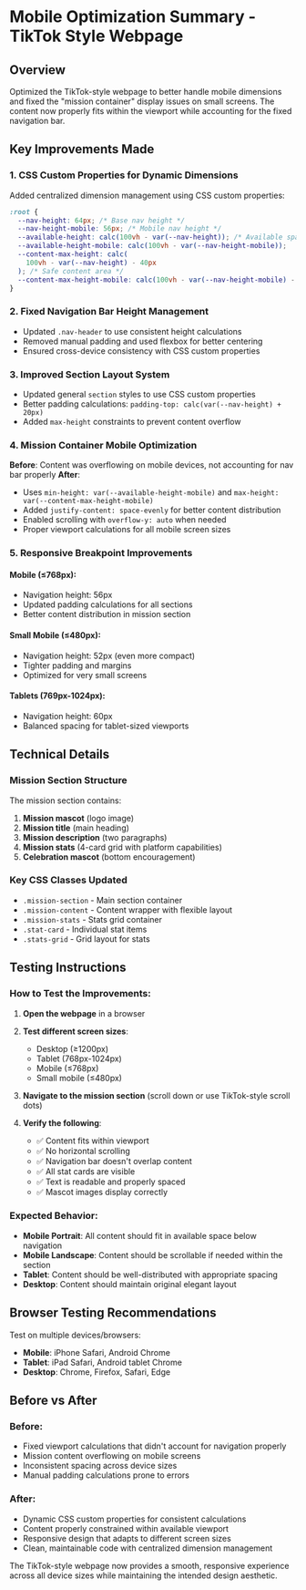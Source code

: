 # Mobile Optimization Summary - TikTok Style Webpage

## Overview

Optimized the TikTok-style webpage to better handle mobile dimensions and fixed the "mission container" display issues on small screens. The content now properly fits within the viewport while accounting for the fixed navigation bar.

## Key Improvements Made

### 1. **CSS Custom Properties for Dynamic Dimensions**

Added centralized dimension management using CSS custom properties:

```css
:root {
  --nav-height: 64px; /* Base nav height */
  --nav-height-mobile: 56px; /* Mobile nav height */
  --available-height: calc(100vh - var(--nav-height)); /* Available space */
  --available-height-mobile: calc(100vh - var(--nav-height-mobile));
  --content-max-height: calc(
    100vh - var(--nav-height) - 40px
  ); /* Safe content area */
  --content-max-height-mobile: calc(100vh - var(--nav-height-mobile) - 20px);
}
```

### 2. **Fixed Navigation Bar Height Management**

- Updated `.nav-header` to use consistent height calculations
- Removed manual padding and used flexbox for better centering
- Ensured cross-device consistency with CSS custom properties

### 3. **Improved Section Layout System**

- Updated general `section` styles to use CSS custom properties
- Better padding calculations: `padding-top: calc(var(--nav-height) + 20px)`
- Added `max-height` constraints to prevent content overflow

### 4. **Mission Container Mobile Optimization**

**Before**: Content was overflowing on mobile devices, not accounting for nav bar properly
**After**:

- Uses `min-height: var(--available-height-mobile)` and `max-height: var(--content-max-height-mobile)`
- Added `justify-content: space-evenly` for better content distribution
- Enabled scrolling with `overflow-y: auto` when needed
- Proper viewport calculations for all mobile screen sizes

### 5. **Responsive Breakpoint Improvements**

#### Mobile (≤768px):

- Navigation height: 56px
- Updated padding calculations for all sections
- Better content distribution in mission section

#### Small Mobile (≤480px):

- Navigation height: 52px (even more compact)
- Tighter padding and margins
- Optimized for very small screens

#### Tablets (769px-1024px):

- Navigation height: 60px
- Balanced spacing for tablet-sized viewports

## Technical Details

### Mission Section Structure

The mission section contains:

1. **Mission mascot** (logo image)
2. **Mission title** (main heading)
3. **Mission description** (two paragraphs)
4. **Mission stats** (4-card grid with platform capabilities)
5. **Celebration mascot** (bottom encouragement)

### Key CSS Classes Updated

- `.mission-section` - Main section container
- `.mission-content` - Content wrapper with flexible layout
- `.mission-stats` - Stats grid container
- `.stat-card` - Individual stat items
- `.stats-grid` - Grid layout for stats

## Testing Instructions

### How to Test the Improvements:

1. **Open the webpage** in a browser
2. **Test different screen sizes**:

   - Desktop (≥1200px)
   - Tablet (768px-1024px)
   - Mobile (≤768px)
   - Small mobile (≤480px)

3. **Navigate to the mission section** (scroll down or use TikTok-style scroll dots)

4. **Verify the following**:
   - ✅ Content fits within viewport
   - ✅ No horizontal scrolling
   - ✅ Navigation bar doesn't overlap content
   - ✅ All stat cards are visible
   - ✅ Text is readable and properly spaced
   - ✅ Mascot images display correctly

### Expected Behavior:

- **Mobile Portrait**: All content should fit in available space below navigation
- **Mobile Landscape**: Content should be scrollable if needed within the section
- **Tablet**: Content should be well-distributed with appropriate spacing
- **Desktop**: Content should maintain original elegant layout

## Browser Testing Recommendations

Test on multiple devices/browsers:

- **Mobile**: iPhone Safari, Android Chrome
- **Tablet**: iPad Safari, Android tablet Chrome
- **Desktop**: Chrome, Firefox, Safari, Edge

## Before vs After

### Before:

- Fixed viewport calculations that didn't account for navigation properly
- Mission content overflowing on mobile screens
- Inconsistent spacing across device sizes
- Manual padding calculations prone to errors

### After:

- Dynamic CSS custom properties for consistent calculations
- Content properly constrained within available viewport
- Responsive design that adapts to different screen sizes
- Clean, maintainable code with centralized dimension management

The TikTok-style webpage now provides a smooth, responsive experience across all device sizes while maintaining the intended design aesthetic.
